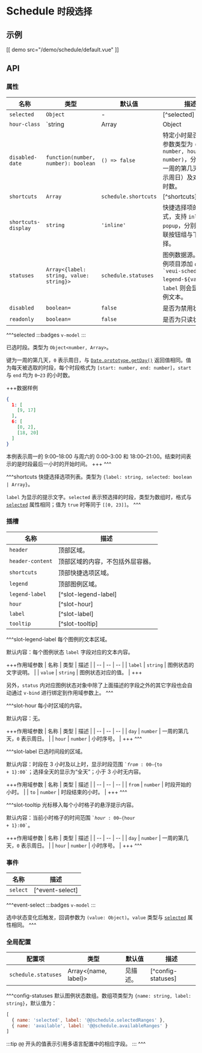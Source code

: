 # Schedule <small>时段选择</small>

## 示例

[[ demo src="/demo/schedule/default.vue" ]]

## API

### 属性

| 名称 | 类型 | 默认值 | 描述 |
| -- | -- | -- | -- |
| ``selected`` | `Object` | - | [^selected] |
| ``hour-class`` | `string | Array | Object | function` | `{}` | 特定小时的自定义 HTML `class`。传非函数时，数据格式为所有 [Vue 支持的 `class` 表达式](https://cn.vuejs.org/v2/guide/class-and-style.html#%E7%BB%91%E5%AE%9A-HTML-Class)；传函数时，签名为 `function(day: number, hour: number): string | Array<string>|Object<string, boolean>`，返回值格式亦为所有 Vue 支持的 `class` 表达式。 |
| ``disabled-date`` | `function(number, number): boolean` | `() => false` | 特定小时是否禁用。参数类型为 `(day: number, hour: number)`，分别表示一周的第几天（`0` 表示周日）及对应的小时数。 |
| ``shortcuts`` | `Array` | `schedule.shortcuts` | [^shortcuts] |
| ``shortcuts-display`` | `string` | `'inline'` | 快捷选择项的显示方式，支持 `inline` / `popup`，分别对应内联按钮组与下拉选择。 |
| ``statuses`` | `Array<{label: string, value: string}>` | `schedule.statuses` | 图例数据源。会为图例项目添加 `class` 值 <code>&#0096;veui-schedule-legend-${value}&#0096;</code>，`label` 则会显示为图例文本。 |
| ``disabled`` | `boolean=` | `false` | 是否为禁用状态。 |
| ``readonly`` | `boolean=` | `false` | 是否为只读状态。 |

^^^selected
:::badges
`v-model`
:::

已选时段。类型为 `Object<number, Array>`。

键为一周的第几天，`0` 表示周日，与 [`Date.prototype.getDay()`](https://developer.mozilla.org/zh-CN/docs/Web/JavaScript/Reference/Global_Objects/Date/getDay) 返回值相同。值为每天被选取的时段，每个时段格式为 `[start: number, end: number]`，`start` 与 `end` 均为 `0`–`23` 的小时数。

+++数据样例
```json
{
  1: [
    [9, 17]
  ],
  6: [
    [0, 2],
    [18, 20]
  ]
}
```

本例表示周一的 9:00–18:00 与周六的 0:00–3:00 和 18:00–21:00。结束时间表示的是时段最后一小时的开始时间。
+++
^^^

^^^shortcuts
快捷选择选项列表。类型为 `{label: string, selected: boolean | Array}`。

`label` 为显示的提示文字。`selected` 表示预选择的时段，类型为数组时，格式与 [`selected`](#props-selected) 属性相同；值为 `true` 时等同于 `[[0, 23]]`。
^^^

### 插槽

| 名称 | 描述 |
| -- | -- |
| ``header`` | 顶部区域。 |
| ``header-content`` | 顶部区域的内容，不包括外层容器。 |
| ``shortcuts`` | 顶部快捷选项区域。 |
| ``legend`` | 顶部图例区域。 |
| ``legend-label`` | [^slot-legend-label] |
| ``hour`` | [^slot-hour] |
| ``label`` | [^slot-label] |
| ``tooltip`` | [^slot-tooltip] |

^^^slot-legend-label
每个图例的文本区域。

默认内容：每个图例状态 `label` 字段对应的文本内容。

+++作用域参数
| 名称 | 类型 | 描述 |
| -- | -- | -- |
| `label` | `string` | 图例状态的文字说明。 |
| `value` | `string` | 图例状态对应的值。 |
+++

另外，`status` 内对应图例状态对象中除了上面描述的字段之外的其它字段也会自动通过 `v-bind` 进行绑定到作用域参数上。
^^^

^^^slot-hour
每小时区域的内容。

默认内容：无。

+++作用域参数
| 名称 | 类型 | 描述 |
| -- | -- | -- |
| `day` | `number` | 一周的第几天，`0` 表示周日。 |
| `hour` | `number` | 小时序号。 |
+++
^^^

^^^slot-label
已选时间段的区域。

默认内容：时段在 3 小时及以上时，显示时段范围 <code>&#0096;${from}:00–${to + 1}:00&#0096;</code>；选择全天的显示为“全天”；小于 3 小时无内容。

+++作用域参数
| 名称 | 类型 | 描述 |
| -- | -- | -- |
| `from` | `number` | 时段开始的小时。 |
| `to` | `number` | 时段结束的小时。 |
+++
^^^

^^^slot-tooltip
光标移入每个小时格子的悬浮提示内容。

默认内容：当前小时格子的时间范围 <code>&#0096;${hour}:00–${hour + 1}:00&#0096;</code>。

+++作用域参数
| 名称 | 类型 | 描述 |
| -- | -- | -- |
| `day` | `number` | 一周的第几天，`0` 表示周日。 |
| `hour` | `number` | 小时序号。 |
+++
^^^

### 事件

| 名称 | 描述 |
| -- | -- |
| ``select`` | [^event-select] |

^^^event-select
:::badges
`v-model`
:::

选中状态变化后触发，回调参数为 `(value: Object)`。`value` 类型与 [`selected`](#props-selected) 属性相同。
^^^

### 全局配置

| 配置项 | 类型 | 默认值 | 描述 |
| -- | -- | -- | -- |
| ``schedule.statuses`` | Array<{name, label}> | 见描述。 | [^config-statuses] |

^^^config-statuses
默认图例状态数组。数组项类型为 `{name: string, label: string}`，默认值为：

```js
[
  { name: 'selected', label: '@@schedule.selectedRanges' },
  { name: 'available', label: '@@schedule.availableRanges' }
]
```

:::tip
`@@` 开头的值表示引用多语言配置中的相应字段。
:::
^^^
